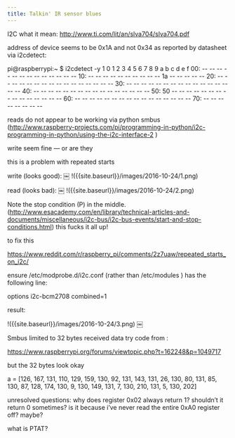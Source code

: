 ```yaml
---
title: Talkin' IR sensor blues
---
```


I2C what it mean: http://www.ti.com/lit/an/slva704/slva704.pdf

address of device seems to be 0x1A and not 0x34 as reported by datasheet via i2cdetect:

pi@raspberrypi:~ $ i2cdetect -y 1
     0  1  2  3  4  5  6  7  8  9  a  b  c  d  e  f
00:          -- -- -- -- -- -- -- -- -- -- -- -- -- 
10: -- -- -- -- -- -- -- -- -- -- 1a -- -- -- -- -- 
20: -- -- -- -- -- -- -- -- -- -- -- -- -- -- -- -- 
30: -- -- -- -- -- -- -- -- -- -- -- -- -- -- -- -- 
40: -- -- -- -- -- -- -- -- -- -- -- -- -- -- -- -- 
50: 50 -- -- -- -- -- -- -- -- -- -- -- -- -- -- -- 
60: -- -- -- -- -- -- -- -- -- -- -- -- -- -- -- -- 
70: -- -- -- -- -- -- -- --       

reads do not appear to be working via python smbus (http://www.raspberry-projects.com/pi/programming-in-python/i2c-programming-in-python/using-the-i2c-interface-2
)

write seem fine — or are they

this is a problem with repeated starts

write (looks good):
￼
!({{site.baseurl}}/images/2016-10-24/1.png)

read (looks bad):
￼
!({{site.baseurl}}/images/2016-10-24/2.png)


Note the stop condition (P) in the middle. (http://www.esacademy.com/en/library/technical-articles-and-documents/miscellaneous/i2c-bus/i2c-bus-events/start-and-stop-conditions.html) this fucks it all up!

to fix this

https://www.reddit.com/r/raspberry_pi/comments/2z7uaw/repeated_starts_on_i2c/

ensure /etc/modprobe.d/i2c.conf (rather than /etc/modules ) has the following line:

options i2c-bcm2708 combined=1

result:

!({{site.baseurl}}/images/2016-10-24/3.png)
￼

Smbus limited to 32 bytes received data try code from :

https://www.raspberrypi.org/forums/viewtopic.php?t=162248&p=1049717

but the 32 bytes look okay

a = [126,
 167,
 131,
 110,
 129,
 159,
 130,
 92,
 131,
 143,
 131,
 26,
 130,
 80,
 131,
 85,
 130,
 87,
 128,
 174,
 130,
 9,
 130,
 149,
 131,
 7,
 130,
 210,
 131,
 5,
 130,
 202]

unresolved questions: why does register 0x02 always return 1? shouldn’t it return 0 sometimes? is it because i’ve never read the entire 0xA0 register off? maybe?

what is PTAT?